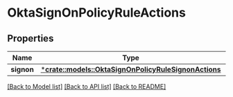# OktaSignOnPolicyRuleActions

## Properties
Name | Type | Description | Notes
------------ | ------------- | ------------- | -------------
**signon** | [***crate::models::OktaSignOnPolicyRuleSignonActions**](OktaSignOnPolicyRuleSignonActions.md) |  | [optional] 

[[Back to Model list]](../README.md#documentation-for-models) [[Back to API list]](../README.md#documentation-for-api-endpoints) [[Back to README]](../README.md)



